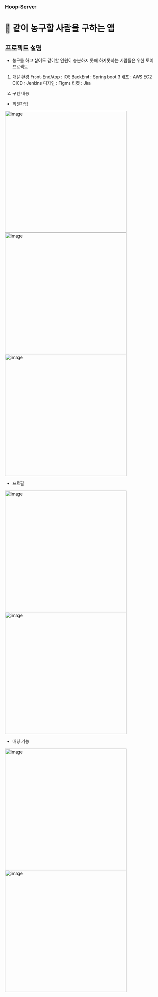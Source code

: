 ### Hoop-Server

# 📖 같이 농구할 사람을 구하는 앱
## 프로젝트 설명
- 농구를 하고 싶어도 같이할 인원이 충분하지 못해 하지못하는 사람들은 위한 토이 프로젝트

1. 개발 환경
Front-End/App : iOS
BackEnd : Spring boot 3
배포 : AWS EC2
CICD : Jenkins
디자인 : Figma
티켓 : Jira


2. 구현 내용
- 회원가입
<img src="https://github.com/user-attachments/assets/79a05c61-3936-4d5a-b087-cd854681632e"  alt="image" height="400"/>
<img src="https://github.com/user-attachments/assets/a50ecadc-3e56-4f37-8d4e-975b75b92175"  alt="image" height="400"/>
<img src="https://github.com/user-attachments/assets/dbba8dc6-83e8-446e-af7c-52cc44c74c78"  alt="image" height="400"/>

- 프로필
<img src="https://github.com/user-attachments/assets/299b0142-8757-4d44-96a3-f60bb19463e4"  alt="image" height="400"/>
<img src="https://github.com/user-attachments/assets/97c733ba-be3c-40ee-ab23-f425c555a303"  alt="image" height="400"/>

- 매칭 기능
<img src="https://github.com/user-attachments/assets/32936986-3f98-4c85-9396-21933d01e686"  alt="image" height="400"/>
<img src="https://github.com/user-attachments/assets/4bfa7fd3-5f70-447e-8571-7d63577dfb0a"  alt="image" height="400"/>
